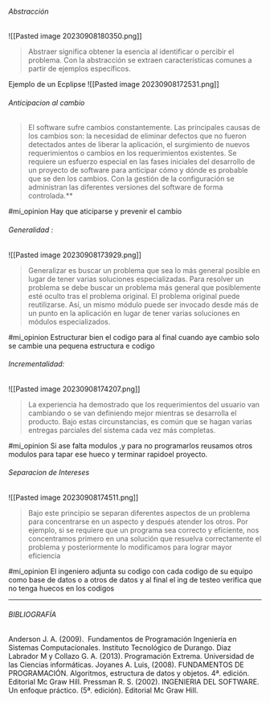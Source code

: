 
###### Abstracción
![[Pasted image 20230908180350.png]]
>Abstraer significa obtener la esencia al identificar o percibir el problema. Con la abstracción se extraen características comunes a partir de ejemplos específicos.

Ejemplo de un  Ecplipse
![[Pasted image 20230908172531.png]]
###### Anticipacion al cambio
> El software sufre cambios constantemente. Las principales causas de los cambios son: la necesidad de eliminar defectos que no fueron detectados antes de liberar la aplicación, el surgimiento de nuevos requerimientos o cambios en los requerimientos existentes. Se requiere un esfuerzo especial en las fases iniciales del desarrollo de un proyecto de software para anticipar cómo y dónde es probable que se den los cambios. Con la gestión de la configuración se administran las diferentes versiones del software de forma controlada.**

#mi_opinion Hay que aticiparse y prevenir el cambio
###### Generalidad : 
![[Pasted image 20230908173929.png]]
> Generalizar es buscar un problema que sea lo más general posible en lugar de tener varias soluciones especializadas. Para resolver un problema se debe buscar un problema más general que posiblemente esté oculto tras el problema original. El problema original puede reutilizarse. Así, un mismo módulo puede ser invocado desde más de un punto en la aplicación en lugar de tener varias soluciones en módulos especializados.

#mi_opinion Estructurar bien el codigo para al final cuando aye cambio solo se cambie una pequena estructura e codigo

###### Incrementalidad:
![[Pasted image 20230908174207.png]]
>La experiencia ha demostrado que los requerimientos del usuario van cambiando o se van definiendo mejor mientras se desarrolla el producto. Bajo estas circunstancias, es común que se hagan varias entregas parciales del sistema cada vez más completas.

#mi_opinion Si ase falta modulos ,y para no programarlos reusamos otros modulos para tapar ese hueco y terminar rapidoel proyecto.

###### Separacion de Intereses
![[Pasted image 20230908174511.png]]
> Bajo este principio se separan diferentes aspectos de un problema para concentrarse en un aspecto y después atender los otros. Por ejemplo, si se requiere que un programa sea correcto y eficiente, nos concentramos primero en una solución que resuelva correctamente el problema y posteriormente lo modificamos para lograr mayor eficiencia

#mi_opinion 
El ingeniero adjunta su codigo con cada codigo de su equipo como base de datos o a otros de datos y al final el ing de testeo verifica que no tenga huecos en los codigos
_______________________________

###### BIBLIOGRAFÍA
>
Anderson J. A. (2009).  Fundamentos de Programación Ingeniería en Sistemas Computacionales. Instituto Tecnológico de Durango.
Diaz Labrador M y Collazo G. A. (2013). Programación Extrema. Universidad de las Ciencias informáticas.
Joyanes A. Luis, (2008). FUNDAMENTOS DE PROGRAMACIÓN. Algoritmos, estructura de datos y objetos. 4ª. edición. Editorial Mc Graw Hill.
Pressman R. S. (2002). INGENIERIA DEL SOFTWARE. Un enfoque práctico. (5ª. edición). Editorial Mc Graw Hill.


